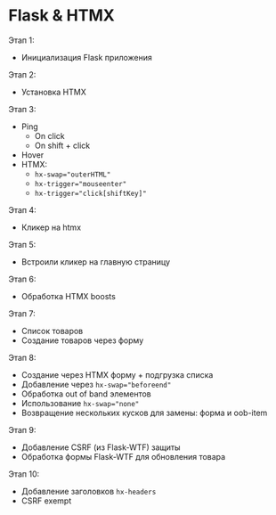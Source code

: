 # Flask & HTMX

Этап 1:
- Инициализация Flask приложения

Этап 2:
- Установка HTMX

Этап 3:
- Ping
  - On click
  - On shift + click
- Hover
- HTMX:
  - `hx-swap="outerHTML"`
  - `hx-trigger="mouseenter"`
  - `hx-trigger="click[shiftKey]"`

Этап 4:
- Кликер на htmx

Этап 5:
- Встроили кликер на главную страницу

Этап 6:
- Обработка HTMX boosts

Этап 7:
- Список товаров
- Создание товаров через форму

Этап 8:
- Создание через HTMX форму + подгрузка списка
- Добавление через `hx-swap="beforeend"`
- Обработка out of band элементов
- Использование `hx-swap="none"`
- Возвращение нескольких кусков для замены: форма и oob-item

Этап 9:
- Добавление CSRF (из Flask-WTF) защиты
- Обработка формы Flask-WTF для обновления товара

Этап 10:
- Добавление заголовков `hx-headers`
- CSRF exempt
